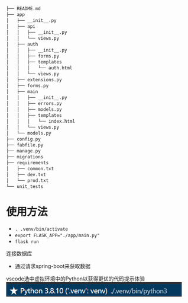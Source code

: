 ```
├── README.md
├── app
│   ├── __init__.py
│   ├── api
│   │   ├── __init__.py
│   │   └── views.py
│   ├── auth
│   │   ├── __init__.py
│   │   ├── forms.py
│   │   ├── templates
│   │   │   └── auth.html
│   │   └── views.py
│   ├── extensions.py
│   ├── forms.py
│   ├── main
│   │   ├── __init__.py
│   │   ├── errors.py
│   │   ├── models.py
│   │   ├── templates
│   │   │   └── index.html
│   │   └── views.py
│   └── models.py
├── config.py
├── fabfile.py
├── manage.py
├── migrations
├── requirements
│   ├── common.txt
│   ├── dev.txt
│   └── prod.txt
└── unit_tests
```

# 使用方法
* `. .venv/bin/activate`
* `export FLASK_APP="./app/main.py"`
* `flask run`


连接数据库
* 通过请求spring-boot来获取数据

vscode选中虚拟环境中的Python以获得更优的代码提示体验
![](docs/images/2023-05-09-11-28-06.png)